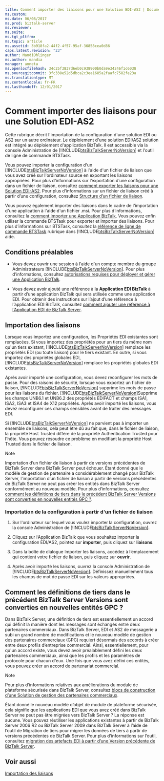 ```yaml
---
title: Comment importer des liaisons pour une Solution EDI-AS2 | Documents Microsoft
ms.custom: 
ms.date: 06/08/2017
ms.prod: biztalk-server
ms.reviewer: 
ms.suite: 
ms.tgt_pltfrm: 
ms.topic: article
ms.assetid: 3b918fa2-44f2-4f57-95af-36858cea0d86
caps.latest.revision: "23"
author: MandiOhlinger
ms.author: mandia
manager: anneta
ms.openlocfilehash: 34c25f3837d6eb0c938900b0da9e34246f1c6038
ms.sourcegitcommit: 3fc338e52d5dbca2c3ea1685a2faafc7582fe23a
ms.translationtype: MT
ms.contentlocale: fr-FR
ms.lasthandoff: 12/01/2017
---
```

# <a name="how-to-import-bindings-for-an-edi-as2-solution"></a>Comment importer des liaisons pour une Solution EDI-AS2
Cette rubrique décrit l'importation de la configuration d'une solution EDI ou AS2 sur un autre ordinateur. Le déploiement d'une solution EDI/AS2 solution est intégré au déploiement d'application BizTalk. Il est accessible via la console Administration de [!INCLUDE[btsBizTalkServerNoVersion](../includes/btsbiztalkservernoversion-md.md)] et l'outil de ligne de commande BTSTask.  
  
 Vous pouvez importer la configuration d'un [!INCLUDE[btsBizTalkServerNoVersion](../includes/btsbiztalkservernoversion-md.md)] à l'aide d'un fichier de liaison que vous avez créé sur l'ordinateur source en exportant les liaisons appropriées. Pour plus d’informations sur l’exportation d’une configuration dans un fichier de liaison, consultez [comment exporter les liaisons pour une Solution EDI-AS2](../core/how-to-export-bindings-for-an-edi-as2-solution.md). Pour plus d’informations sur un fichier de liaison créé à partir d’une configuration, consultez [Structure d’un fichier de liaison](../core/structure-of-a-binding-file.md).  
  
 Vous pouvez également importer des liaisons dans le cadre de l'importation d'une application à l'aide d'un fichier .msi. Pour plus d’informations, consultez la [comment importer une Application BizTalk](../core/how-to-import-a-biztalk-application.md). Vous pouvez enfin utiliser la commande BTSTask pour exporter et importer des liaisons. Pour plus d’informations sur BTSTask, consultez la [référence de ligne de commande BTSTask](../core/btstask-command-line-reference.md) rubrique dans [!INCLUDE[btsBizTalkServerNoVersion](../includes/btsbiztalkservernoversion-md.md)] aide.  
  
## <a name="prerequisites"></a>Conditions préalables  
  
-   Vous devez ouvrir une session à l'aide d'un compte membre du groupe Administrateurs [!INCLUDE[btsBizTalkServerNoVersion](../includes/btsbiztalkservernoversion-md.md)]. Pour plus d’informations, consultez [autorisations requises pour déployer et gérer une Application BizTalk](../core/permissions-required-for-deploying-and-managing-a-biztalk-application.md).  
  
-   Vous devez avoir ajouté une référence à la **Application EDI BizTalk** à partir d’une application BizTalk qui sera utilisée comme une application EDI. Pour obtenir des instructions sur l’ajout d’une référence à l’application EDI BizTalk, consultez [comment ajouter une référence à l’Application EDI de BizTalk Server](http://msdn.microsoft.com/library/7af066fb-372f-4709-b566-c8d6b4a9d782).  
  
## <a name="importing-bindings"></a>Importation des liaisons  
 Lorsque vous importez une configuration, les Propriétés EDI existantes sont remplacées. Si vous importez des propriétés pour un tiers du même nom qu'un tiers existant, [!INCLUDE[btsBizTalkServerNoVersion](../includes/btsbiztalkservernoversion-md.md)] remplace les propriétés EDI (ou toute liaison) pour le tiers existant. En outre, si vous importez des propriétés globales EDI, [!INCLUDE[btsBizTalkServerNoVersion](../includes/btsbiztalkservernoversion-md.md)] remplace les propriétés globales EDI existantes.  
  
 Après avoir importé une configuration, vous devez reconfigurer les mots de passe. Pour des raisons de sécurité, lorsque vous exportez un fichier de liaison, [!INCLUDE[btsBizTalkServerNoVersion](../includes/btsbiztalkservernoversion-md.md)] supprime les mots de passe pour les liaisons du fichier. [!INCLUDE[btsBizTalkServerNoVersion](../includes/btsbiztalkservernoversion-md.md)]Supprime les champs UNB6.1 et UNB6.2 des propriétés EDIFACT et champs ISA1, ISA2, ISA3 et ISA4 de X12 propriétés. Après avoir importé les liaisons, vous devez reconfigurer ces champs sensibles avant de traiter des messages EDI.  
  
 Si [!INCLUDE[btsBizTalkServerNoVersion](../includes/btsbiztalkservernoversion-md.md)] ne parvient pas à importer un ensemble de liaisons, cela peut être dû au fait que, dans le fichier de liaison, la propriété Host Trusted diffère de la propriété Authentication Trusted pour l'hôte. Vous pouvez résoudre ce problème en modifiant la propriété Host Trusted dans le fichier de liaison.  
  
> [!NOTE]
>  Importation d’un fichier de liaison à partir de versions précédentes de BizTalk Server dans BizTalk Server peut échouer. Étant donné que le modèle de gestion de partenaire a considérablement changé pour BizTalk Server, l’importation d’un fichier de liaison à partir de versions précédentes de BizTalk Server ne peut pas créer les entités dans BizTalk Server conformément au nouveau modèle. Pour plus d’informations, consultez [comment les définitions de tiers dans le précédent BizTalk Server Versions sont converties en nouvelles entités GPC ?](../core/how-to-import-bindings-for-an-edi-as2-solution.md#BKMK_Party).  
  
### <a name="to-import-the-configuration-from-a-binding-file"></a>Importation de la configuration à partir d'un fichier de liaison  
  
1.  Sur l'ordinateur sur lequel vous voulez importer la configuration, ouvrez la console Administration de [!INCLUDE[btsBizTalkServerNoVersion](../includes/btsbiztalkservernoversion-md.md)].  
  
2.  Cliquez sur l’Application BizTalk que vous souhaitez importer la configuration EDI/AS2, pointez sur **importer**, puis cliquez sur **liaisons**.  
  
3.  Dans la boîte de dialogue Importer les liaisons, accédez à l’emplacement qui contient votre fichier de liaison, puis cliquez sur **ouvrir**.  
  
4.  Après avoir importé les liaisons, ouvrez la console Administration de [!INCLUDE[btsBizTalkServerNoVersion](../includes/btsbiztalkservernoversion-md.md)]. Définissez manuellement tous les champs de mot de passe EDI sur les valeurs appropriées.  
  
##  <a name="BKMK_Party"></a>Comment les définitions de tiers dans le précédent BizTalk Server Versions sont converties en nouvelles entités GPC ?  
 Dans BizTalk Server, une définition de tiers est essentiellement un accord qui définit la manière dont les messages sont échangés entre deux partenaires commerciaux. Dans BizTalk Server, EDI et AS2 de messagerie a subi un grand nombre de modifications et le nouveau modèle de gestion des partenaires commerciaux (GPC) requiert désormais des accords à créer entre deux profils d’entreprise commercial. Ainsi, essentiellement, pour qu'un accord existe, vous devez avoir préalablement défini les deux partenaires commerciaux, ainsi que les profils et les paramètres de protocole pour chacun d'eux. Une fois que vous avez défini ces entités, vous pouvez créer un accord de partenariat commercial.  
  
> [!NOTE]
>  Pour plus d’informations relatives aux améliorations du module de plateforme sécurisée dans BizTalk Server, consultez [blocs de construction d’une Solution de gestion des partenaires commerciaux](../core/building-blocks-of-a-trading-partner-management-solution.md).  
  
 Étant donné le nouveau modèle d’objet de module de plateforme sécurisée, cela signifie que les applications EDI que vous avez créé dans BizTalk Server ne peut pas être migrées vers BizTalk Server ? La réponse est aucune. Vous pouvez réutiliser les applications existantes à partir de BizTalk Server 2006 R2 ou BizTalk Server 2009 dans BizTalk Server à l’aide de l’outil de Migration de tiers pour migrer les données de tiers à partir de versions précédentes de BizTalk Server. Pour plus d’informations sur l’outil, consultez [migration des artefacts EDI à partir d’une Version précédente de BizTalk Server](http://msdn.microsoft.com/library/b956a97e-03d0-47ea-a2ce-c07a339c0f2c).  
  
## <a name="see-also"></a>Voir aussi  
 [Importation des liaisons](../core/importing-bindings2.md)